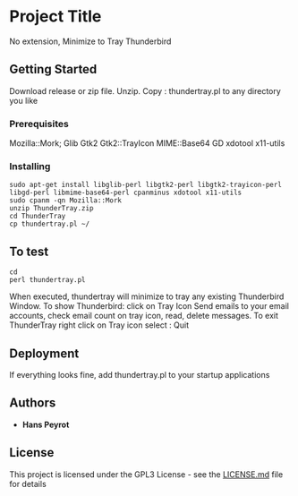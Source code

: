 # Project Title

No extension, Minimize to Tray Thunderbird

## Getting Started

Download release or zip file.
Unzip. Copy : thundertray.pl to any directory you like

### Prerequisites

Mozilla::Mork;
Glib
Gtk2
Gtk2::TrayIcon
MIME::Base64
GD
xdotool
x11-utils

### Installing

```
sudo apt-get install libglib-perl libgtk2-perl libgtk2-trayicon-perl libgd-perl libmime-base64-perl cpanminus xdotool x11-utils
sudo cpanm -qn Mozilla::Mork
unzip ThunderTray.zip
cd ThunderTray
cp thundertray.pl ~/
```

## To test

```
cd
perl thundertray.pl
```
When executed, thundertray will minimize to tray any existing Thunderbird Window.
To show Thunderbird: click on Tray Icon
Send emails to your email accounts, check email count on tray icon, read, delete messages.
To exit ThunderTray right click on Tray icon select : Quit

## Deployment

If everything looks fine, add thundertray.pl to your startup applications

## Authors

* **Hans Peyrot**

## License

This project is licensed under the GPL3 License - see the [LICENSE.md](LICENSE.md) file for details
